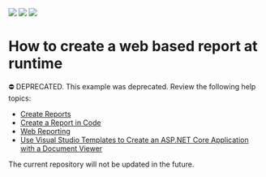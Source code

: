 <!-- default badges list -->
![](https://img.shields.io/endpoint?url=https://codecentral.devexpress.com/api/v1/VersionRange/128599674/22.2.6%2B)
[![](https://img.shields.io/badge/Open_in_DevExpress_Support_Center-FF7200?style=flat-square&logo=DevExpress&logoColor=white)](https://supportcenter.devexpress.com/ticket/details/E573)
[![](https://img.shields.io/badge/📖_How_to_use_DevExpress_Examples-e9f6fc?style=flat-square)](https://docs.devexpress.com/GeneralInformation/403183)
<!-- default badges end -->
# How to create a web based report at runtime

⛔ DEPRECATED. This example was deprecated. Review the following help topics:

- [Create Reports](http://docs.devexpress.devx/XtraReports/5152/create-reports)
- [Create a Report in Code](http://docs.devexpress.devx/XtraReports/115726/detailed-guide-to-devexpress-reporting/reporting-api/create-reports-in-code)
- [Web Reporting](http://docs.devexpress.devx/XtraReports/9814/web-reporting)
- [Use Visual Studio Templates to Create an ASP.NET Core Application with a Document Viewer](http://docs.devexpress.devx/XtraReports/400044/web-reporting/asp-net-core-reporting/document-viewer-in-asp-net-applications/quick-start/create-an-aspnet-core-application-with-a-document-viewer)

The current repository will not be updated in the future.
